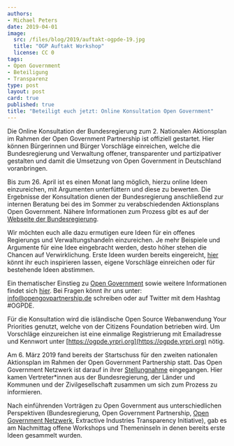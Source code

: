 ```yaml
---
authors: 
- Michael Peters
date: 2019-04-01
image: 
  src: /files/blog/2019/auftakt-ogpde-19.jpg
  title: "OGP Auftakt Workshop"
  license: CC 0
tags:
- Open Government
- Beteiligung
- Transparenz
type: post
layout: post
card: true
published: true
title: "Beteiligt euch jetzt: Online Konsultation Open Government"
---
```


Die Online Konsultation der Bundesregierung zum 2. Nationalen Aktionsplan im Rahmen der Open Government Partnership ist offiziell gestartet. Hier können Bürgerinnen und Bürger Vorschläge einreichen, welche die Bundesregierung und Verwaltung offener, transparenter und partizipativer gestalten und damit die Umsetzung von Open Government in Deutschland voranbringen.

Bis zum 26. April ist es einen Monat lang möglich, hierzu online Ideen einzureichen, mit Argumenten unterfüttern und diese zu bewerten. Die Ergebnisse der Konsultation dienen der Bundesregierung anschließend zur internen Beratung bei des im Sommer zu verabschiedenden Aktionsplans Open Government. Nähere Informationen zum Prozess gibt es auf der [Webseite der Bundesregierung](https://www.open-government-deutschland.de/opengov-de/mitmachen/machen-sie-mit--1591044).

Wir möchten euch alle dazu ermutigen eure Ideen für ein offenes Regierungs und Verwaltungshandeln einzureichen. Je mehr Beispiele und Argumente für eine Idee eingebracht werden, desto höher stehen die Chancen auf Verwirklichung. Erste Ideen wurden bereits eingereicht, [hier](https://ogpde.yrpri.org/) könnt ihr euch inspirieren lassen, eigene Vorschläge einreichen oder für bestehende Ideen abstimmen. 

Ein thematischer Einstieg zu [Open Government](https://okfn.de/blog/2019/02/open-government-mehr-beteiligung/) sowie weitere Informationen findet sich [hier](https://opengovpartnership.de/ressourcen/). Bei Fragen könnt ihr uns unter: info@opengovpartnership.de schreiben oder auf Twitter mit dem Hashtag #OGPDE. 

Für die Konsultation wird die isländische Open Source Webanwendung Your Priorities genutzt, welche von der Citizens Foundation betrieben wird. Um Vorschläge einzureichen ist eine einmalige Registrierung mit Emailadresse und Kennwort unter [https://ogpde.yrpri.org](https://ogpde.yrpri.org) nötig.

Am 6. März 2019 fand bereits der Startschuss für den zweiten nationalen Aktionsplan im Rahmen der Open Government Partnership statt. Das Open Government Netzwerk ist darauf in ihrer [Stellungnahme](https://opengovpartnership.de/jetzt-durchstarten-impulse-zum-zweiten-nationaler-aktionsplan/) eingegangen. Hier kamen Vertreter*innen aus der Bundesregierung, der Länder und Kommunen und der Zivilgesellschaft zusammen um sich zum Prozess zu informieren.

Nach einführenden Vorträgen zu Open Government aus unterschiedlichen Perspektiven (Bundesregierung, Open Government Partnership, [Open Government Netzwerk](https://opengovpartnership.de/files/2019/03/06-03-2019-Open-Gov-Zivilgesellschaft.pdf), Extractive Industries Transparency Initiative), gab es am Nachmittag offene Workshops und Themeninseln in denen bereits erste Ideen gesammelt wurden.
